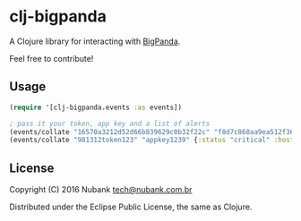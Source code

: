 # clj-bigpanda

A Clojure library for interacting with [BigPanda](https://bigpanda.io).

Feel free to contribute!

## Usage

````clojure
(require '[clj-bigpanda.events :as events])

; pass it your token, app key and a list of alerts
(events/collate "16570a3212d52d66b839629c0b32f22c" "f8d7c868aa9ea512f362eb2a9c71d346" {:status "critical" :host "my-db-1" :check "CPU"})
(events/collate "981312token123" "appkey1239" {:status "critical" :host "my-db-1" :check "CPU"})
````

## License

Copyright (C) 2016 Nubank <tech@nubank.com.br>

Distributed under the Eclipse Public License, the same as Clojure.
